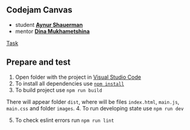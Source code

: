 ## Codejam Canvas
* student **[Aynur Shauerman](https://github.com/aykuli)**
* mentor **[Dina Mukhametshina](https://github.com/kamec)**

[Task](https://github.com/rolling-scopes-school/tasks/blob/master/tasks/fancy-weather.md)

## Prepare and test
1. Open folder with the project in [Visual Studio Code](https://code.visualstudio.com/download)
2. To install all dependencies use [`npm install`](https://docs.npmjs.com/cli/install)
3. To build project use
    `npm run build` 

There will appear folder `dist`, where will be files `index.html`, `main.js`, `main.css` and  folder `images`.
4. To run developing state use 
    `npm run dev` 
    
5. To check eslint errors run 
    `npm run lint`

